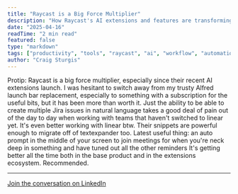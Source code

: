```yaml
---
title: "Raycast is a Big Force Multiplier"
description: "How Raycast's AI extensions and features are transforming daily productivity workflows"
date: "2025-04-16"
readTime: "2 min read"
featured: false
type: "markdown"
tags: ["productivity", "tools", "raycast", "ai", "workflow", "automation"]
author: "Craig Sturgis"
---
```


Protip: Raycast is a big force multiplier, especially since their recent AI extensions launch. I was hesitant to switch away from my trusty Alfred launch bar replacement, especially to something with a subscription for the useful bits, but it has been more than worth it. Just the ability to be able to create multiple Jira issues in natural language takes a good deal of pain out of the day to day when working with teams that haven't switched to linear yet. It's even better working with linear btw. Their snippets are powerful enough to migrate off of textexpander too. Latest useful thing: an auto prompt in the middle of your screen to join meetings for when you're neck deep in something and have tuned out all the other reminders It's getting better all the time both in the base product and in the extensions ecosystem. Recommended.

---

[Join the conversation on LinkedIn](https://www.linkedin.com/posts/craigsturgis_protip-raycast-is-a-big-force-multiplier-activity-7318287749218779138-rBH8/)

